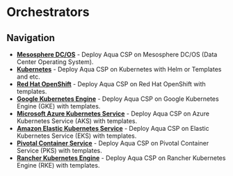 # Orchestrators

## Navigation

* [**Mesosphere DC/OS**](dcos/) - Deploy Aqua CSP on Mesosphere DC/OS (Data Center Operating System).
* [**Kubernetes**](kubernetes/) - Deploy Aqua CSP on Kubernetes with Helm or Templates and etc.
* [**Red Hat OpenShift**](openshift/) - Deploy Aqua CSP on Red Hat OpenShift with templates.
* [**Google Kubernetes Engine**](gke/) - Deploy Aqua CSP on Google Kubernetes Engine (GKE) with templates.
* [**Microsoft Azure Kubernetes Service**](aks/) - Deploy Aqua CSP on Azure Kubernetes Service (AKS) with templates.
* [**Amazon Elastic Kubernetes Service**](eks/) - Deploy Aqua CSP on Elastic Kubernetes Service (EKS) with templates.
* [**Pivotal Container Service**](pks/) - Deploy Aqua CSP on Pivotal Container Service (PKS) with templates.
* [**Rancher Kubernetes Engine**](rancher/) - Deploy Aqua CSP on Rancher Kubernetes Engine (RKE) with templates.
